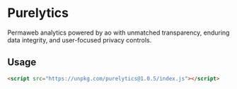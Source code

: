 # Purelytics
Permaweb analytics powered by ao with unmatched transparency, enduring data integrity, and user-focused privacy controls.

## Usage
```html
<script src="https://unpkg.com/purelytics@1.0.5/index.js"></script>
```
